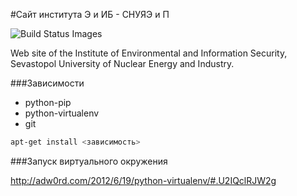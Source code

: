 #Сайт института  Э и ИБ  -  СНУЯЭ и П

<img src="https://travis-ci.org/Samael500/ieis.svg" data-bindattr-78="78" title="Build Status Images">

Web site of the Institute of  Environmental and Information Security,<br>
Sevastopol University of Nuclear Energy and Industry.

###Зависимости

* python-pip
* python-virtualenv
* git

```bash
apt-get install <зависимость>
```

###Запуск виртуального окружения

http://adw0rd.com/2012/6/19/python-virtualenv/#.U2IQclRJW2g
